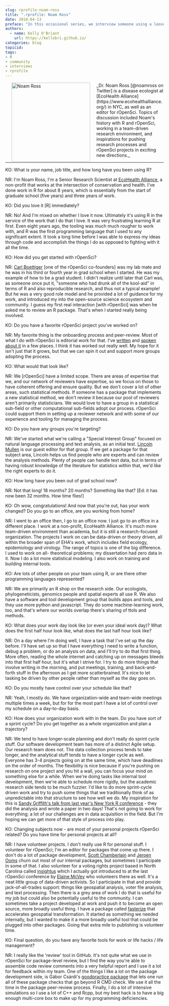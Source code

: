 ```yaml
---
slug: rprofile-noam-ross
title: ".rprofile: Noam Ross"
date: 2018-04-13
preface: "In this occasional series, we interview someone using a loosely defined set of interview questions for the purpose of demystifying the creative and development processes of R community members. This interview was conducted by Sean Kross and prepared by Kelly O'Briant as part of an rOpenSci unconf17 project."
authors:
  - name: Kelly O'Briant
    url: https://kellobri.github.io/
categories: blog
topicid:
tags:
- R
- community
- interviews
- rprofile
---
```


<img src="/img/blog-images/" alt="Noam Ross" style="margin: 0px 20px; width: 250px;" align="left">
_Dr. Noam Ross [@noamross on Twitter] is a disease ecologist at [EcoHealth Alliance](https://www.ecohealthalliance.org/) in NYC, as well as an editor for rOpenSci. Topics of discussion included Noam's history with R and rOpenSci, working in a team-driven research environment, and inspirations for pushing research processes and rOpenSci projects in exciting new directions._

---

KO: What is your name, job title, and how long have you been using R?

NR: I'm Noam Ross, I'm a Senior Research Scientist at [EcoHealth Alliance](https://www.ecohealthalliance.org/), a non-profit that works at the intersection of conservation and health. I've done work in R for about 8 years, which is essentially from the start of graduate school (five years) and three years of work.

KO: Did you love it [R] immediately?

NR: No! And I'm mixed on whether I love it now. Ultimately it's using R in the service of the work that I do that I love. It was very frustrating learning R at first. Even eight years ago, the tooling was much much rougher to work with, and R was the first programming language that I used to any significant extent. It took a long time before I was able to express my ideas through code and accomplish the things I do as opposed to fighting with it all the time.

KO: How did you get started with rOpenSci?

NR: [Carl Boettiger](https://twitter.com/cboettig) [one of the rOpenSci co-founders] was my lab mate and he was in his third or fourth year in grad school when I started. He was my example of how to be a grad student. I didn't realize until later that Carl was, as someone once put it, "someone who had drunk all of the kool-aid" in terms of R and also reproducible research, and thus not a typical example! But he was a very good role model and he provided a lot of guidance for my work, and introduced my into the open-source science ecosystem and community. I guess my first real interaction [with rOpenSci] was when he asked me to review an R package. That's when I started really being involved.

KO: Do you have a favorite rOpenSci project you've worked on?

NR: My favorite thing is the onboarding process and peer-review. Most of what I do with rOpenSci is editorial work for that. I've [written](https://www.numfocus.org/blog/how-ropensci-uses-code-review-to-promote-reproducible-science/) and [spoken about it](https://youtu.be/Dc6qnwbJbTU) in a few places. I think it has worked out really well. My hope for it isn't just that it grows, but that we can spin it out and support more groups adopting the process.

KO: What would that look like?

NR: We [rOpenSci] have a limited scope. There are areas of expertise that we, and our network of reviewers have expertise, so we focus on those to have coherent offering and ensure quality. But we don't cover a lot of other areas, such statistical methods. If someone has a package that implements a new statistical method, we don't review it because our pool of reviewers aren't primarily statisticians. We would love to have a group in a statistical sub-field or other computational sub-fields adopt our process. rOpenSci could support them in setting up a reviewer network and with some of our experience and tooling for managing the process.

KO: Do you have any groups you're targeting?

NR: We've started what we're calling a "Special Interest Group" focused on natural language processing and text analysis, as an initial test. [Lincoln Mullen](https://lincolnmullen.com/) is our guest editor for that group. If we get a package for that subject area, Lincoln helps us find people who are experts and can review the analysis methods. Plenty of people can handle text data, but in terms of having robust knowledge of the literature for statistics within that, we'd like the right experts to do it.

KO: How long have you been out of grad school now?

NR: Not that long! 18 months? 20 months? Something like that? [Ed: it has now been 32 months. How time flies!]

KO: Oh wow, congratulations! And now that you're out, has your work changed? Do you go to an office, are you working from home?

NR: I went to an office then, I go to an office now. I just go to an office in a different place. I work at a non-profit, EcoHealth Alliance. It's much more team-driven environment than academia, but it is still a research-focused organization.  The projects I work on can be data-driven or theory driven, all within the broader span of EHA's work, which includes field ecology, epidemiology and virology. The range of topics is one of the big difference. I used to work on all- theoretical problems; my dissertation had zero data in it. Now I do a lot more statistical modeling. I also work on training and building internal tools.

KO: Are lots of other people on your team using R, or are there other programming languages represented?

NR: We are primarily an R shop on the research side. Our ecologists, phylogeneticists, genomics people and spatial experts all use R. We also have a software and tool development group that builds apps and tools, and they use more python and javascript. They do some machine-learning work, too, and that's where our worlds overlap there's sharing of ttols and methods.

KO: What does your work day look like (or even your ideal work day)? What does the first half hour look like, what does the last half hour look like?

NR: On a day where I'm doing well, I have a task that I've set up the day before. I'll have set up so that I have everything I need to write a function, debug a problem, or do an analysis on data, and I'll try to do that first thing. More often, reading the whole internet and catching up on messages bleeds into that first half hour, but it's what I strive for. I try to do more things that involve writing in the morning, and put meetings, training, and back-and-forth stuff in the afternoon as I get more scatterbrained. It's nice to let tasking be driven by other people rather than myself as the day goes on.

KO: Do you mostly have control over your schedule like that?

NR: Yeah, I mostly do. We have organization-wide and team-wide meetings multiple times a week, but for for the most part I have a lot of control over my schedule on a day-to-day basis.

KO: How does your organization work with in the team. Do you have sort of a sprint cycle? Do you get together as a whole organization and plan a trajectory?

NR: We tend to have longer-scale planning and don't really do sprint cycle stuff. Our software development team has more of a distinct Agile setup. Our research team does not. The data collection process tends to take longer, and the analytical stuff tends to have a longer cycle as well. Everyone has 3-4 projects going on at the same time, which have deadlines on the order of months. The flexibility is nice because if you're pushing on research on one project and you hit a wall, you can focus your mind on something else for a while.
When we're doing tasks like internal tool development, then we're able to schedule more rigidly, but the academic research side tends to be much fuzzier. I'd like to do more sprint-cycle driven work and try to push some things that we traditionally think of as unpredictable into that structure to see how well we do. My inspiration for this is [Sandy Griffith's talk from last year's New York R conference](https://youtu.be/5JYiNeWOtuw) - they did the analysis and wrote a paper in two days! That's not going to work for everything; a lot of our challenges are in data acquisition in the field. But I'm hoping we can get more of that style of process into play.

KO: Changing subjects now - are most of your personal projects rOpenSci related? Do you have time for personal projects at all?

NR: I have volunteer projects. I don't really use R for personal stuff. I volunteer for rOpenSci; I'm an editor for packages that come up there. I don't do a lot of package development, [Scott Chamberlain](https://twitter.com/sckottie?lang=en) and [Jeroen Ooms](https://twitter.com/opencpu) churn out most of our internal packages, but sometimes I participate in some of that.
I also volunteer for a voting rights project based in North Carolina called [insightus](http://insight-us.org/) which I actually got introduced to at the last rOpenSci conference by [Elaine McVey](https://twitter.com/eamcvey) who volunteers there as well. It's a neat little group of data-driven activists. So I participate in that and provide jack-of-all-trades support: things like geospatial analysis, voter file analysis, and text processing.
Then there is a grey area of work I do that is useful for my job but could also be potentially useful to the community. I can sometimes take a project developed at work and push it to become an open source, more broadly useful thing. I have a package called [fasterize](https://github.com/ecohealthalliance/fasterize) that accelerates geospatial transformation. It started as something we needed internally, but I wanted to make it a more broadly useful tool that could be plugged into other packages. Going that extra mile to publishing is volunteer time.

KO: Final question, do you have any favorite tools for work or life hacks / life management?

NR: I really like the 'review' tool in GitHub. It's not quite what we use in rOpenSci for package-level review, but I find the way you're able to assemble code review comments into a  very helpful report and I use it a lot for feedback within my team. One of the things I like a lot on the package development side, is Gábor Csárdi's [goodpractice package](https://github.com/MangoTheCat/goodpractice) that lets one run all of these package checks that go beyond R CMD check.  We use it all the time in the package peer-review process. Finally, I do a lot of intensive simulations so I use a lot of C++ and Rcpp, but my best hack is to have a big enough multi-core box to make up for my programming deficiencies.
